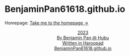 # BenjaminPan61618.github.io
Homepage: <a href="https://BenjaminPan61618.github.io/home">Take me to the homepage -&#62;</href>



<center>2023</center>
<center>By Benjamin Pan @ Hubu</center>

<center>Written in Haroopad</center>
<center>BenjaminPan61618.github.io</center>
